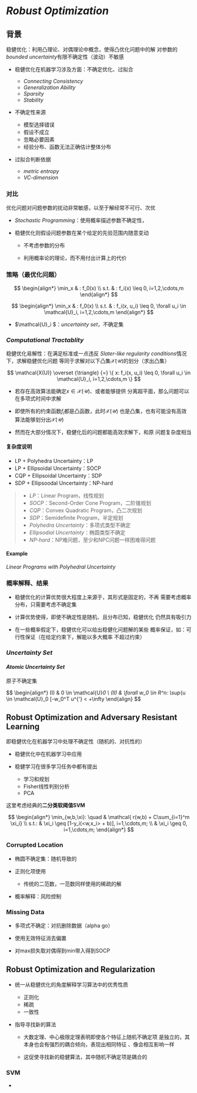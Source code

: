 #	*Robust Optimization*

##	背景

稳健优化：利用凸理论、对偶理论中概念，使得凸优化问题中的解
对参数的*bounded uncertainty*有限不确定性（波动）不敏感

-	稳健优化在机器学习涉及方面：不确定优化、过拟合

	-	*Connecting Consistency*
	-	*Generalization Ability*
	-	*Sparsity*
	-	*Stability*

-	不确定性来源

	-	模型选择错误
	-	假设不成立
	-	忽略必要因素
	-	经验分布、函数无法正确估计整体分布

-	过拟合判断依据

	-	*metric entropy*
	-	*VC-dimension*

###	对比

优化问题对问题参数的扰动非常敏感，以至于解经常不可行、次优

-	*Stochastic Programming*：使用概率描述参数不确定性，

-	稳健优化则假设问题参数在某个给定的先验范围内随意变动

	-	不考虑参数的分布

	-	利用概率论的理论，而不用付出计算上的代价

###	策略（最优化问题）
$$
\begin{align*}
\min_x & : f_0(x) \\
s.t. & : f_i(x) \leq 0, i=1,2,\cdots,m
\end{align*}
$$

$$
\begin{align*}
\min_x & : f_0(x) \\
s.t. & : f_i(x, u_i) \leq 0, \forall u_i \in \mathcal{U}_i,
	i=1,2,\cdots,m
\end{align*}
$$

-	$\mathcal{U}_i $：*uncertainty set*，不确定集

###	*Computational Tractablity*

稳健优化易解性：在满足标准或一点违反
*Slater-like regularity conditions*情况下，求解稳健优化问题
等同于求解对以下凸集$\mathcal{X(U)}$的划分（求出凸集）

$$
\mathcal{X(U)} \overset {\triangle} {=}
	\{ x: f_i(x, u_i) \leq 0,
	\forall u_i \in \mathcal{U}_i, i=1,2,\cdots,m \}
$$

-	若存在高效算法能确定$x \in \mathcal{X(U)}$、或者能够提供
	分离超平面，那么问题可以在多项式时间中求解

-	即使所有的约束函数$f_i$都是凸函数，此时$\mathcal{X(U)}$
	也是凸集，也有可能没有高效算法能够划分出$\mathcal{X(U)}$

-	然而在大部分情况下，稳健化后的问题都能高效求解下，和原
	问题复杂度相当

####	复杂度说明

-	LP + Polyhedra Uncertainty：LP
-	LP + Ellipsoidal Uncertainty：SOCP
-	CQP + Ellipsoidal Uncertainty：SDP
-	SDP + Ellipsoodal Uncertainty：NP-hard

> - *LP*：Linear Program，线性规划
> - *SOCP*：Second-Order Cone Program，二阶锥规划
> - *CQP*：Convex Quadratic Program，凸二次规划
> - *SDP*：Semidefinite Program，半定规划
> - *Polyhedra Uncertainty*：多项式类型不确定
> - *Ellipsodial Uncertainty*：椭圆类型不确定
> - *NP-hard*：NP难问题，至少和NPC问题一样困难得问题

####	Example

*Linear Programs with Polyhedral Uncertainty*

###	概率解释、结果

-	稳健优化的计算优势很大程度上来源于，其形式是固定的，不再
	需要考虑概率分布，只需要考虑不确定集

-	计算优势使得，即使不确定性是随机、且分布已知，稳健优化
	仍然具有吸引力

-	在一些概率假定下，稳健优化可以给出稳健化问题解的某些
	概率保证，如：可行性保证（在给定约束下，解能以多大概率
	不超过约束）

###	*Uncertainty Set*

####	*Atomic Uncertainty Set*

原子不确定集

$$
\begin{align*}
(I) & 0 \in \mathcal{U}_0 \\
(II) & \forall w_0 \in R^n: \sup_{u \in \mathcal{U}_0
	[-w_0^T u^{'} < +\infty
\end{align}
$$

##	Robust Optimization and Adversary Resistant Learning

即稳健优化在机器学习中处理不确定性（随机的、对抗性的）

-	稳健优化中在机器学习中应用

-	稳健学习在很多学习任务中都有提出

	-	学习和规划
	-	Fisher线性判别分析
	-	PCA

这里考虑经典的**二分类软阈值SVM**

$$
\begin{align*}
\min_{w,b,\xi}: \quad & \mathcal{ r(w,b) +
	C\sum_{i=1}^m \xi_i} \\
s.t.: & \xi_i \geq [1-y_i(<w,x_i> + b)], i=1,\cdots,m; \\
	& \xi_i \geq 0, i=1,\cdots,m;
\end{align*}
$$

###	Corrupted Location

-	椭圆不确定集：随机导致的

-	正则化项使用

	-	传统的二范数，一范数同样使用的稀疏的解
	
-	概率解释：风险控制

###	Missing Data

-	多项式不确定：对抗删除数据（alpha go）

-	使用无效特征消去偏置

-	对max损失取对偶得到min带入得到SOCP

##	Robust Optimization and Regularization

-	统一从稳健优化的角度解释学习算法中的优秀性质

	-	正则化
	-	稀疏
	-	一致性

-	指导寻找新的算法

	-	大数定理、中心极限定理表明即使各个特征上随机不确定项
		是独立的，其本身也会有强烈的耦合倾向，表现出相同特征
		、像会相互影响一样

	-	这促使寻找新的稳健算法，其中随机不确定项是耦合的

###	SVM

-	



